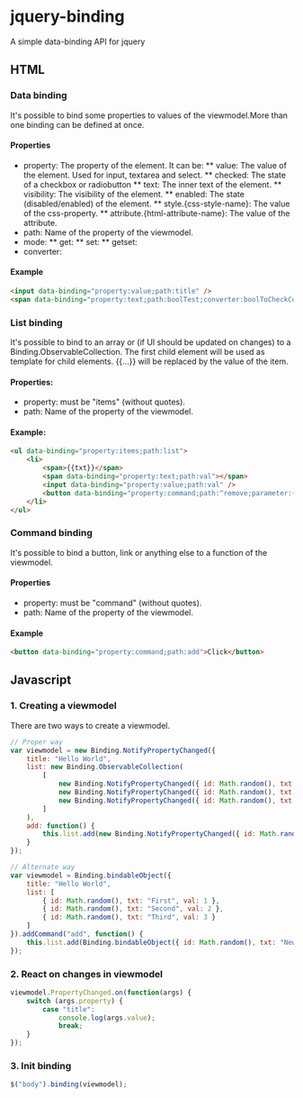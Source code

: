 # jquery-binding
A simple data-binding API for jquery

## HTML

### Data binding
It's possible to bind some properties to values of the viewmodel.More than one binding can be defined at once.
#### Properties
* property: The property of the element. It can be:
** value: The value of the element. Used for input, textarea and select.
** checked: The state of a checkbox or radiobutton
** text: The inner text of the element.
** visibility: The visibility of the element.
** enabled: The state (disabled/enabled) of the element.
** style.{css-style-name}: The value of the css-property.
** attribute.{html-attribute-name}: The value of the attribute.
* path: Name of the property of the viewmodel.
* mode:
** get:
** set:
** getset:
* converter:
#### Example
```html
<input data-binding="property:value;path:title" />
<span data-binding="property:text;path:boolTest;converter:boolToCheckConverter|property:style.color;path:boolTest;converter:boolToColorConverter"></span>
```

### List binding
It's possible to bind to an array or (if UI should be updated on changes) to a Binding.ObservableCollection.
The first child element will be used as template for child elements. 
{{...}} will be replaced by the value of the item.
#### Properties:
* property: must be "items" (without quotes).
* path: Name of the property of the viewmodel.
#### Example:
```html
<ul data-binding="property:items;path:list">
    <li>
        <span>{{txt}}</span>
        <span data-binding="property:text;path:val"></span>
        <input data-binding="property:value;path:val" />
        <button data-binding="property:command;path:^remove;parameter:{{id}}">remove</button>
    </li>
</ul>
```

### Command binding
It's possible to bind a button, link or anything else to a function of the viewmodel.
#### Properties
* property: must be "command" (without quotes).
* path: Name of the property of the viewmodel.
#### Example
```html
<button data-binding="property:command;path:add">Click</button>
```

## Javascript 

### 1. Creating a viewmodel
There are two ways to create a viewmodel.
```javascript
// Proper way
var viewmodel = new Binding.NotifyPropertyChanged({
    title: "Hello World",
    list: new Binding.ObservableCollection(
        [
            new Binding.NotifyPropertyChanged({ id: Math.random(), txt: "First", val: 1 }),
            new Binding.NotifyPropertyChanged({ id: Math.random(), txt: "Second", val: 2 }),
            new Binding.NotifyPropertyChanged({ id: Math.random(), txt: "Third", val: 3 })
        ]
    ),
    add: function() {
        this.list.add(new Binding.NotifyPropertyChanged({ id: Math.random(), txt: "New", val: 0 }));
    }
});

// Alternate way
var viewmodel = Binding.bindableObject({
    title: "Hello World",
    list: [
        { id: Math.random(), txt: "First", val: 1 }, 
        { id: Math.random(), txt: "Second", val: 2 }, 
        { id: Math.random(), txt: "Third", val: 3 }
    ]
}).addCommand("add", function() {
    this.list.add(Binding.bindableObject({ id: Math.random(), txt: "New", val: 0 }));
});
```

### 2. React on changes in viewmodel 
```javascript
viewmodel.PropertyChanged.on(function(args) {
    switch (args.property) {
        case "title":
            console.log(args.value);
            break;
    }
});
```

### 3. Init binding
```javascript
$("body").binding(viewmodel);
```